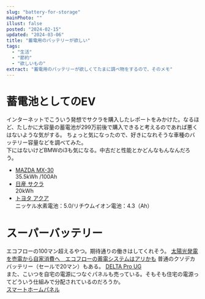 ```yaml
---
slug: "battery-for-storage"
mainPhoto: ""
illust: false
posted: "2024-02-15"
updated: "2024-03-06"
title: "蓄電用のバッテリーが欲しい"
tags:
  - "生活"
  - "節約"
  - "欲しいもの"
extract: "蓄電用のバッテリーが欲しくてたまに調べ物をするので、そのメモ"
---
```


# 蓄電池としてのEV

インターネットでこういう発想でサクラを購入したレポートをみかけた。なるほど、たしかに大容量の蓄電池が299万前後で購入できると考えるのであれば悪くはないような気がする。 
ちょっと気になったので、好きになれそうな車種のバッテリー容量などを調べてみた。  
下にはないけどBMWのi3も気になる。中古だと性能とかどんなもんなんだろう。

- [MAZDA MX-30](https://www.mazda.co.jp/globalassets/assets/cars/mx-30/common/pdf/mx-30evmodel_specification_202210.pdf)  
  35.5kWh /100Ah
- [日産 サクラ](https://www-asia.nissan-cdn.net/content/dam/Nissan/jp/vehicles/sakura/2205/pdf/sakura_specsheet.pdf)  
  20kWh
- [トヨタ アクア](https://toyota.jp/pages/contents/aqua/002_p_001/4.0/pdf/spec/aqua_spec_202306.pdf)  
  ニッケル水素電池：5.0/リチウムイオン電池：4.3（Ah）

# スーパーバッテリー

エコフローの100マン超えるやつ。期待通りの働きはしてくれそう。 
[太陽光発電を売電から自家消費へ　エコフローの蓄電システムはアリかも](https://kaden.watch.impress.co.jp/docs/column_review/kaden/1569927.html) 
普通のクソデカバッテリー（セールで20マン）もある。
 [DELTA Pro UG](https://jp.ecoflow.com/products/delta-pro-portable-power-station?variant=43129277546657)  
また、こいつを自宅の電源につなぐパネルも売っている。そもそも住宅の電源ってどういう仕組みで分配されているのだろうか。  
[スマートホームパネル](https://jp.ecoflow.com/products/smart-home-panel)